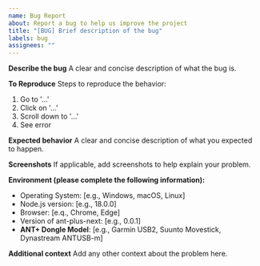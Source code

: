 ```yaml
---
name: Bug Report
about: Report a bug to help us improve the project
title: "[BUG] Brief description of the bug"
labels: bug
assignees: ""
---
```


**Describe the bug**
A clear and concise description of what the bug is.

**To Reproduce**
Steps to reproduce the behavior:

1. Go to '...'
2. Click on '...'
3. Scroll down to '...'
4. See error

**Expected behavior**
A clear and concise description of what you expected to happen.

**Screenshots**
If applicable, add screenshots to help explain your problem.

**Environment (please complete the following information):**

-   Operating System: [e.g., Windows, macOS, Linux]
-   Node.js version: [e.g., 18.0.0]
-   Browser: [e.q., Chrome, Edge]
-   Version of ant-plus-next: [e.g., 0.0.1]
-   **ANT+ Dongle Model**: [e.g., Garmin USB2, Suunto Movestick, Dynastream ANTUSB-m]

**Additional context**
Add any other context about the problem here.
